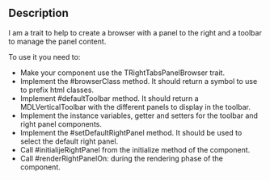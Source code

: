 Description
--------------------

I am a trait to help to create a browser with a panel to the right and a toolbar to manage the panel content.

To use it you need to:
- Make your component use the TRightTabsPanelBrowser trait.
- Implement the #browserClass method. It should return a symbol to use to prefix html classes.
- Implement #defaultToolbar method.  It should return a MDLVerticalToolbar with the different panels to display in the toolbar.
- Implement the instance variables, getter and setters for the toolbar and right panel components.
- Implement the #setDefaultRightPanel method. It should be used to select the default right panel.
- Call #initialijeRightPanel from the initialize method of the component.
- Call #renderRightPanelOn: during the rendering phase of the component.